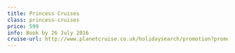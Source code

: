 ```yaml
---
title: Princess Cruises
class: princess-cruises
price: 599
info: Book by 26 July 2016
cruise-url: http://www.planetcruise.co.uk/holidaysearch/promotion?promotionid=12344&utm_medium=referral&utm_source=secret-escapes&utm_campaign=website
---
```

